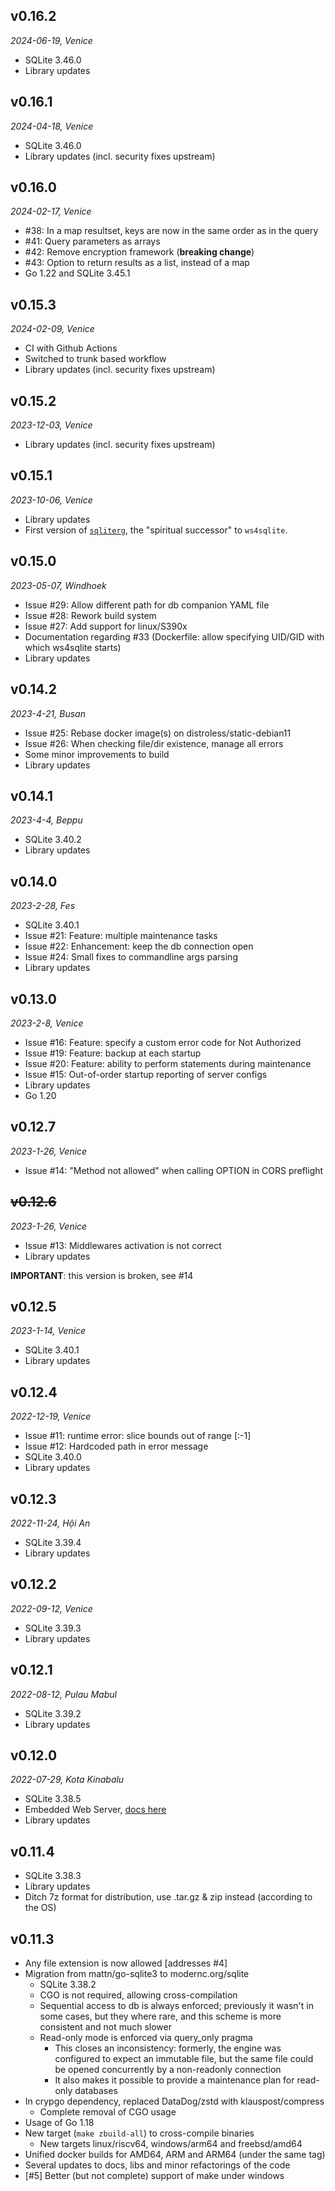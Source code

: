 ## v0.16.2
*2024-06-19, Venice*

- SQLite 3.46.0
- Library updates

## v0.16.1
*2024-04-18, Venice*

- SQLite 3.46.0
- Library updates (incl. security fixes upstream)

## v0.16.0
*2024-02-17, Venice*

- #38: In a map resultset, keys are now in the same order as in the query
- #41: Query parameters as arrays
- #42: Remove encryption framework (**breaking change**)
- #43: Option to return results as a list, instead of a map
- Go 1.22 and SQLite 3.45.1

## v0.15.3
*2024-02-09, Venice*

- CI with Github Actions
- Switched to trunk based workflow
- Library updates (incl. security fixes upstream)

## v0.15.2
*2023-12-03, Venice*

- Library updates (incl. security fixes upstream)

## v0.15.1
*2023-10-06, Venice*

- Library updates
- First version of [`sqliterg`](https://github.com/proofrock/sqliterg), the "spiritual successor" to `ws4sqlite`.

## v0.15.0
*2023-05-07, Windhoek*

- Issue #29: Allow different path for db companion YAML file
- Issue #28: Rework build system
- Issue #27: Add support for linux/S390x
- Documentation regarding #33 (Dockerfile: allow specifying UID/GID with which ws4sqlite starts)
- Library updates

## v0.14.2
*2023-4-21, Busan*

- Issue #25: Rebase docker image(s) on distroless/static-debian11
- Issue #26: When checking file/dir existence, manage all errors
- Some minor improvements to build
- Library updates

## v0.14.1
*2023-4-4, Beppu*

- SQLite 3.40.2
- Library updates

## v0.14.0
*2023-2-28, Fes*

- SQLite 3.40.1
- Issue #21: Feature: multiple maintenance tasks
- Issue #22: Enhancement: keep the db connection open
- Issue #24: Small fixes to commandline args parsing
- Library updates

## v0.13.0
*2023-2-8, Venice*

- Issue #16: Feature: specify a custom error code for Not Authorized
- Issue #19: Feature: backup at each startup
- Issue #20: Feature: ability to perform statements during maintenance
- Issue #15: Out-of-order startup reporting of server configs
- Library updates
- Go 1.20

## v0.12.7
*2023-1-26, Venice*

- Issue #14: "Method not allowed" when calling OPTION in CORS preflight

## ~~v0.12.6~~
*2023-1-26, Venice*

- Issue #13: Middlewares activation is not correct
- Library updates

**IMPORTANT**: this version is broken, see #14

## v0.12.5
*2023-1-14, Venice*

- SQLite 3.40.1
- Library updates

## v0.12.4
*2022-12-19, Venice*

- Issue #11: runtime error: slice bounds out of range [:-1]
- Issue #12: Hardcoded path in error message
- SQLite 3.40.0
- Library updates

## v0.12.3
*2022-11-24, Hội An*

- SQLite 3.39.4
- Library updates

## v0.12.2
*2022-09-12, Venice*

- SQLite 3.39.3
- Library updates

## v0.12.1
*2022-08-12, Pulau Mabul*

- SQLite 3.39.2
- Library updates

## v0.12.0
*2022-07-29, Kota Kinabalu*

- SQLite 3.38.5
- Embedded Web Server, [docs here](https://germ.gitbook.io/ws4sqlite/documentation/web-server)
- Library updates

## v0.11.4

- SQLite 3.38.3
- Library updates
- Ditch 7z format for distribution, use .tar.gz & zip instead (according to the OS)

## v0.11.3

- Any file extension is now allowed [addresses #4]
- Migration from mattn/go-sqlite3 to modernc.org/sqlite
  - SQLite 3.38.2 
  - CGO is not required, allowing cross-compilation
  - Sequential access to db is always enforced; previously it wasn't in some cases, but they where
    rare, and this scheme is more consistent and not much slower
  - Read-only mode is enforced via query_only pragma
    - This closes an inconsistency: formerly, the engine was configured to expect an immutable file,
      but the same file could be opened concurrently by a non-readonly connection
    - It also makes it possible to provide a maintenance plan for read-only databases
- In crypgo dependency, replaced DataDog/zstd with klauspost/compress
  - Complete removal of CGO usage
- Usage of Go 1.18 
- New target (`make zbuild-all`) to cross-compile binaries
  - New targets linux/riscv64, windows/arm64 and freebsd/amd64 
- Unified docker builds for AMD64, ARM and ARM64 (under the same tag)
- Several updates to docs, libs and minor refactorings of the code
- [#5] Better (but not complete) support of make under windows
